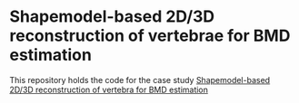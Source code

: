 # Shapemodel-based 2D/3D reconstruction of vertebrae for BMD estimation

This repository holds the code for the case study
[Shapemodel-based 2D/3D reconstruction of vertebra for BMD estimation](https://www.shape-the-world.org/case-studies/vertebra/vertebra)

